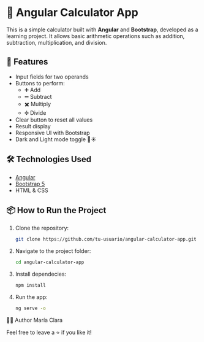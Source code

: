# 🧮 Angular Calculator App

This is a simple calculator built with **Angular** and **Bootstrap**, developed as a learning project. It allows basic arithmetic operations such as addition, subtraction, multiplication, and division.

## 🚀 Features

- Input fields for two operands
- Buttons to perform:
  - ➕ Add
  - ➖ Subtract
  - ✖️ Multiply
  - ➗ Divide
- Clear button to reset all values
- Result display
- Responsive UI with Bootstrap
- Dark and Light mode toggle 🌙☀️

## 🛠 Technologies Used

- [Angular](https://angular.io/)
- [Bootstrap 5](https://getbootstrap.com/)
- HTML & CSS

## 📦 How to Run the Project

1. Clone the repository:
   ```bash
   git clone https://github.com/tu-usuario/angular-calculator-app.git
   
2. Navigate to the project folder:
   ```bash
   cd angular-calculator-app

3. Install dependecies: 
   ```bash
   npm install

4. Run the app:
   ```bash
   ng serve -o


🙋‍♀️ Author
María Clara

Feel free to leave a ⭐ if you like it!
